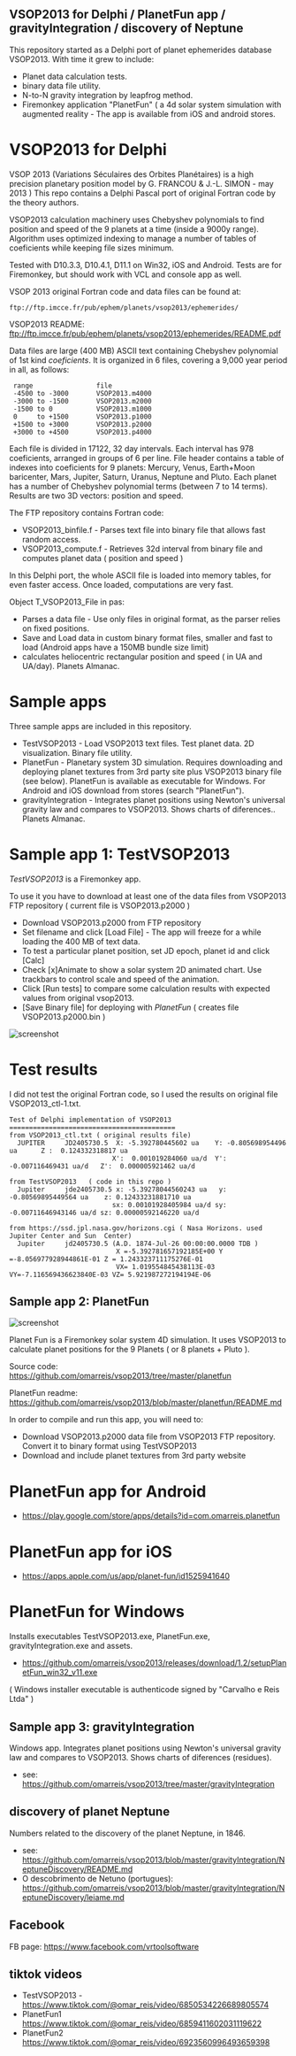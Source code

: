 ## VSOP2013 for Delphi / PlanetFun app / gravityIntegration / discovery of Neptune

This repository started as a Delphi port of planet ephemerides database VSOP2013.
With time it grew to include:
* Planet data calculation tests.
* binary data file utility.
* N-to-N gravity integration by leapfrog method.
* Firemonkey application "PlanetFun" ( a 4d solar system simulation with augmented reality - The app is available from iOS and android stores.

# VSOP2013 for Delphi

VSOP 2013 (Variations Séculaires des Orbites Planétaires) is a high precision planetary position model by G. FRANCOU & J.-L. SIMON - may 2013 ) 
This repo contains a Delphi Pascal port of original Fortran code by the theory authors. 

VSOP2013 calculation machinery uses Chebyshev polynomials to find position and speed of the 9 planets at a time (inside a 9000y range). Algorithm uses optimized indexing to manage a number of tables of coeficients while keeping file sizes minimum.

Tested with D10.3.3, D10.4.1, D11.1 on Win32, iOS and Android. 
Tests are for Firemonkey, but should work with VCL and console app as well.

VSOP 2013 original Fortran code and data files can be found at:

    ftp://ftp.imcce.fr/pub/ephem/planets/vsop2013/ephemerides/
 
VSOP2013 README: ftp://ftp.imcce.fr/pub/ephem/planets/vsop2013/ephemerides/README.pdf
 
Data files are large (400 MB) ASCII text containing Chebyshev polynomial of 1st kind *coeficients*. 
It is organized in 6 files, covering a 9,000 year period in all, as follows:
  
     range                file
     -4500 to -3000       VSOP2013.m4000
     -3000 to -1500       VSOP2013.m2000
     -1500 to 0           VSOP2013.m1000
     0     to +1500       VSOP2013.p1000
     +1500 to +3000       VSOP2013.p2000
     +3000 to +4500       VSOP2013.p4000

Each file is divided in 17122, 32 day intervals. Each interval has 978 coeficients, arranged in groups of 6 per line. File header contains a table of indexes into coeficients for 9 planets: Mercury, Venus, Earth+Moon baricenter, Mars, Jupiter, Saturn, Uranus, Neptune and Pluto.
Each planet has a number of Chebyshev polynomial terms (between 7 to 14 terms). Results are two 3D vectors: position and speed.

The FTP repository contains Fortran code:
* VSOP2013_binfile.f - Parses text file into binary file that allows fast random access.
* VSOP2013_compute.f - Retrieves 32d interval from binary file and computes planet data ( position and speed )

In this Delphi port, the whole ASCII file is loaded into memory tables, for even faster access. 
Once loaded, computations are very fast. 

Object T_VSOP2013_File in pas:
* Parses a data file - Use only files in original format, as the parser relies on fixed positions.
* Save and Load data in custom binary format files, smaller and fast to load (Android apps have a 150MB bundle size limit)
* calculates heliocentric rectangular position and speed ( in UA and UA/day). Planets Almanac. 

# Sample apps
Three sample apps are included in this repository. 
* TestVSOP2013 - Load VSOP2013 text files. Test planet data. 2D visualization. Binary file utility. 
* PlanetFun - Planetary system 3D simulation. Requires downloading and deploying planet textures from 3rd party site plus VSOP2013 binary file (see below). PlanetFun is available as executable for Windows. For Android and iOS download from stores (search "PlanetFun"). 
* gravityIntegration - Integrates planet positions using Newton's universal gravity law and compares to VSOP2013. Shows charts of diferences.. Planets Almanac. 

# Sample app 1: TestVSOP2013
*TestVSOP2013* is a Firemonkey app. 

To use it you have to download at least one of the data files from VSOP2013 FTP repository ( current file is VSOP2013.p2000 )  

* Download VSOP2013.p2000 from FTP repository 
* Set filename and click [Load File] - The app will freeze for a while loading the 400 MB of text data.
* To test a particular planet position, set JD epoch, planet id and click [Calc]
* Check [x]Animate to show a solar system 2D animated chart.  Use trackbars to control scale and speed of the animation. 
* Click [Run tests] to compare some calculation results with expected values from original vsop2013. 
* [Save Binary file] for deploying with *PlanetFun*  ( creates file VSOP2013.p2000.bin )

![screenshot](screenshotTestVSOP2013.png)

# Test results

I did not test the original Fortran code, so I used the results on original file VSOP2013_ctl-1.txt.

    Test of Delphi implementation of VSOP2013
    ==========================================
    from VSOP2013_ctl.txt ( original results file)
      JUPITER     JD2405730.5  X: -5.392780445602 ua    Y: -0.805698954496 ua      Z :  0.124332318817 ua  
                              X':  0.001019284060 ua/d  Y': -0.007116469431 ua/d   Z':  0.000005921462 ua/d
						   
    from TestVSOP2013   ( code in this repo )
      Jupiter     jde2405730.5 x: -5.39278044560243 ua   y: -0.80569895449564 ua    z: 0.12433231881710 ua
                              sx: 0.00101928405984 ua/d sy: -0.00711646943146 ua/d sz: 0.00000592146220 ua/d			      
    
    from https://ssd.jpl.nasa.gov/horizons.cgi ( Nasa Horizons. used Jupiter Center and Sun  Center)
      Jupiter     jd2405730.5 (A.D. 1874-Jul-26 00:00:00.0000 TDB )  
                               X =-5.392781657192185E+00 Y =-8.056977928944861E-01 Z = 1.243323711175276E-01
                               VX= 1.019554845438113E-03 VY=-7.116569436623840E-03 VZ= 5.921987272194194E-06

## Sample app 2: PlanetFun
![screenshot](planetfun/bannerPlanetFun.png)

Planet Fun is a Firemonkey solar system 4D simulation. 
It uses VSOP2013 to calculate planet positions for the 9 Planets ( or 8 planets + Pluto ).

Source code:  
    https://github.com/omarreis/vsop2013/tree/master/planetfun
    
PlanetFun readme:
    https://github.com/omarreis/vsop2013/blob/master/planetfun/README.md

In order to compile and run this app, you will need to:
* Download VSOP2013.p2000 data file from VSOP2013 FTP repository. Convert it to binary format using TestVSOP2013
* Download and include planet textures from 3rd party website

# PlanetFun app for Android
* https://play.google.com/store/apps/details?id=com.omarreis.planetfun

# PlanetFun app for iOS
* https://apps.apple.com/us/app/planet-fun/id1525941640

# PlanetFun for Windows 
Installs executables TestVSOP2013.exe, PlanetFun.exe, gravityIntegration.exe and assets.
* https://github.com/omarreis/vsop2013/releases/download/1.2/setupPlanetFun_win32_v11.exe

( Windows installer executable is authenticode signed by "Carvalho e Reis Ltda" )

## Sample app 3: gravityIntegration 

Windows app. Integrates planet positions using Newton's universal gravity law and compares to VSOP2013. Shows charts of diferences (residues).

* see: https://github.com/omarreis/vsop2013/tree/master/gravityIntegration

## discovery of planet Neptune
Numbers related to the discovery of the planet Neptune, in 1846. 
* see: https://github.com/omarreis/vsop2013/blob/master/gravityIntegration/NeptuneDiscovery/README.md
* O descobrimento de Netuno (portugues): https://github.com/omarreis/vsop2013/blob/master/gravityIntegration/NeptuneDiscovery/leiame.md 

## Facebook
FB page: https://www.facebook.com/vrtoolsoftware

## tiktok videos

* TestVSOP2013 - https://www.tiktok.com/@omar_reis/video/6850534226689805574
* PlanetFun1 https://www.tiktok.com/@omar_reis/video/6859411602031119622
* PlanetFun2 https://www.tiktok.com/@omar_reis/video/6923560996493659398
